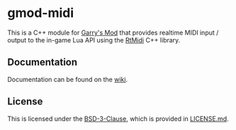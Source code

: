 # gmod-midi

This is a C++ module for [Garry's Mod](https://gmod.facepunch.com/) that provides realtime MIDI input / output to the in-game Lua API using the [RtMidi](https://www.music.mcgill.ca/~gary/rtmidi/index.html) C++ library.

## Documentation

Documentation can be found on the [wiki](https://github.com/drincoxyz/gmod-midi/wiki).

## License

This is licensed under the [BSD-3-Clause](https://spdx.org/licenses/BSD-3-Clause.html), which is provided in [LICENSE.md](LICENSE.md).